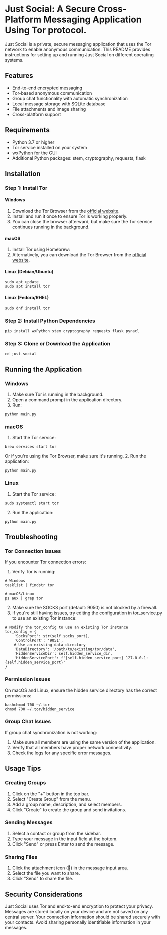 # Just Social: A Secure Cross-Platform Messaging Application Using Tor protocol.

Just Social is a private, secure messaging application that uses the Tor network to enable anonymous communication. This README provides instructions for setting up and running Just Social on different operating systems.

## Features

- End-to-end encrypted messaging
- Tor-based anonymous communication
- Group chat functionality with automatic synchronization
- Local message storage with SQLite database
- File attachments and image sharing
- Cross-platform support

## Requirements

- Python 3.7 or higher
- Tor service installed on your system
- wxPython for the GUI
- Additional Python packages: stem, cryptography, requests, flask

## Installation

### Step 1: Install Tor

#### Windows
1. Download the Tor Browser from the [official website](https://www.torproject.org/download/).
2. Install and run it once to ensure Tor is working properly.
3. You can close the browser afterward, but make sure the Tor service continues running in the background.

#### macOS
1. Install Tor using Homebrew:
2. Alternatively, you can download the Tor Browser from the [official website](https://www.torproject.org/download/).

#### Linux (Debian/Ubuntu)
```
sudo apt update
sudo apt install tor
```
#### Linux (Fedora/RHEL)
```
sudo dnf install tor
```
### Step 2: Install Python Dependencies
```
pip install wxPython stem cryptography requests flask pynacl
```
### Step 3: Clone or Download the Application
```
cd just-social
```
## Running the Application
### Windows
1. Make sure Tor is running in the background.
2. Open a command prompt in the application directory.
3. Run:
```
python main.py
```
### macOS
1. Start the Tor service:
```
brew services start tor
```
Or if you're using the Tor Browser, make sure it's running.
2. Run the application:
```
python main.py
```

### Linux
1. Start the Tor service:
```
sudo systemctl start tor
```
2. Run the application:
```
python main.py
```


## Troubleshooting
### Tor Connection Issues
If you encounter Tor connection errors:

1. Verify Tor is running:
````
# Windows
tasklist | findstr tor

# macOS/Linux
ps aux | grep tor
````

2. Make sure the SOCKS port (default: 9050) is not blocked by a firewall.
3. If you're still having issues, try editing the configuration in tor_service.py to use an existing Tor instance:
```
# Modify the tor_config to use an existing Tor instance
tor_config = {
    'SocksPort': str(self.socks_port),
    'ControlPort': '9051',
    # Use an existing data directory
    'DataDirectory': '/path/to/existing/tor/data',
    'HiddenServiceDir': self.hidden_service_dir,
    'HiddenServicePort': f'{self.hidden_service_port} 127.0.0.1:{self.hidden_service_port}'
}
````

### Permission Issues
On macOS and Linux, ensure the hidden service directory has the correct permissions:
````
bashchmod 700 ~/.tor
chmod 700 ~/.tor/hidden_service
````
### Group Chat Issues
If group chat synchronization is not working:
1. Make sure all members are using the same version of the application.
2. Verify that all members have proper network connectivity.
3. Check the logs for any specific error messages.

## Usage Tips
### Creating Groups
1. Click on the "+" button in the top bar.
2. Select "Create Group" from the menu.
3. Add a group name, description, and select members.
4. Click "Create" to create the group and send invitations.

### Sending Messages
1. Select a contact or group from the sidebar.
2. Type your message in the input field at the bottom.
3. Click "Send" or press Enter to send the message.

### Sharing Files
1. Click the attachment icon (📎) in the message input area.
2. Select the file you want to share.
3. Click "Send" to share the file.

## Security Considerations

Just Social uses Tor and end-to-end encryption to protect your privacy.
Messages are stored locally on your device and are not saved on any central server.
Your connection information should be shared securely with your contacts.
Avoid sharing personally identifiable information in your messages.